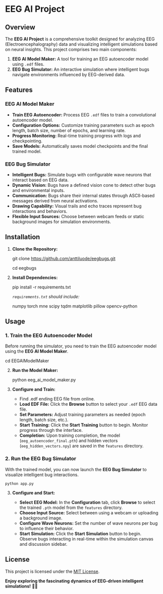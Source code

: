# EEG AI Project

## Overview

The **EEG AI Project** is a comprehensive toolkit designed for analyzing EEG (Electroencephalography) data and visualizing intelligent simulations based on neural insights. This project comprises two main components:

1. **EEG AI Model Maker:** A tool for training an EEG autoencoder model using `.edf` files.
2. **EEG Bug Simulator:** An interactive simulation where intelligent bugs navigate environments influenced by EEG-derived data.

## Features

### EEG AI Model Maker
- **Train EEG Autoencoder:** Process EEG `.edf` files to train a convolutional autoencoder model.
- **Configuration Options:** Customize training parameters such as epoch length, batch size, number of epochs, and learning rate.
- **Progress Monitoring:** Real-time training progress with logs and checkpointing.
- **Save Models:** Automatically saves model checkpoints and the final trained model.

### EEG Bug Simulator
- **Intelligent Bugs:** Simulate bugs with configurable wave neurons that interact based on EEG data.
- **Dynamic Vision:** Bugs have a defined vision cone to detect other bugs and environmental inputs.
- **Communication:** Bugs share their internal states through ASCII-based messages derived from neural activations.
- **Drawing Capability:** Visual trails and echo traces represent bug interactions and behaviors.
- **Flexible Input Sources:** Choose between webcam feeds or static background images for simulation environments.

## Installation

1. **Clone the Repository:**

    git clone https://github.com/anttiluode/eegbugs.git

    cd eegbugs
   
3. **Install Dependencies:**
 
    pip install -r requirements.txt
    
    *`requirements.txt` should include:*

    numpy
    torch
    mne
    scipy
    tqdm
    matplotlib
    pillow
    opencv-python
    
## Usage

### 1. Train the EEG Autoencoder Model

Before running the simulator, you need to train the EEG autoencoder model using the **EEG AI Model Maker**.

   cd EEGAIModelMaker

   
2. **Run the Model Maker:**
 
    python eeg_ai_model_maker.py
    
4. **Configure and Train:**

    - Find .edf ending EEG file from online. 
    - **Load EDF File:** Click the **Browse** button to select your `.edf` EEG data file.
    - **Set Parameters:** Adjust training parameters as needed (epoch length, batch size, etc.).
    - **Start Training:** Click the **Start Training** button to begin. Monitor progress through the interface.
    - **Completion:** Upon training completion, the model (`eeg_autoencoder_final.pth`) and hidden vectors (`eeg_hidden_vectors.npy`) are saved in the `features` directory.

### 2. Run the EEG Bug Simulator

With the trained model, you can now launch the **EEG Bug Simulator** to visualize intelligent bug interactions.

    python app.py

3. **Configure and Start:**

    - **Select EEG Model:** In the **Configuration** tab, click **Browse** to select the trained `.pth` model from the `features` directory.
    - **Choose Input Source:** Select between using a webcam or uploading a background image.
    - **Configure Wave Neurons:** Set the number of wave neurons per bug to influence their behavior.
    - **Start Simulation:** Click the **Start Simulation** button to begin. Observe bugs interacting in real-time within the simulation canvas and discussion sidebar.

## License

This project is licensed under the [MIT License](LICENSE).

**Enjoy exploring the fascinating dynamics of EEG-driven intelligent simulations!** 🧠✨

